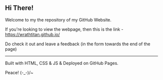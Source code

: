 ## Hi There!
Welcome to my the repository of my GitHub Website.

If you're looking to view the webpage, then this is the link - https://wrathtitan.github.io/

Do check it out and leave a feedback (in the form towards the end of the page)

---
Built with HTML, CSS & JS & Deployed on GitHub Pages.

Peace! (-_-)/~
